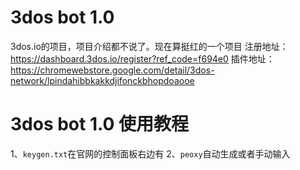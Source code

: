 # 3dos bot 1.0 
3dos.io的项目，项目介绍都不说了。现在算挺红的一个项目
注册地址：https://dashboard.3dos.io/register?ref_code=f694e0
插件地址：https://chromewebstore.google.com/detail/3dos-network/lpindahibbkakkdjifonckbhopdoaooe

# 3dos bot 1.0 使用教程
1、``keygen.txt``在官网的控制面板右边有
2、``peoxy``自动生成或者手动输入
